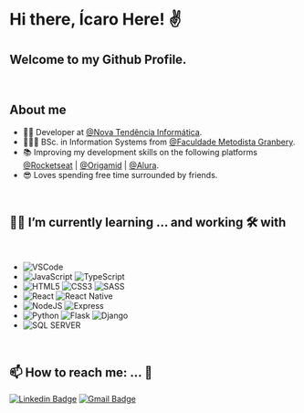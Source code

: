 # Hi there, Ícaro Here! ✌

## Welcome to my Github Profile.
&nbsp;

## About me
- 👨‍💻 Developer at <a href="https://www.ntendencia.com.br/">@Nova Tendência Informática</a>.
- 👨🏻‍🎓 BSc. in Information Systems from <a href="http://granbery.edu.br/">@Faculdade Metodista Granbery</a>.
- 📚 Improving my development skills on the following platforms <a href="https://rocketseat.com.br/">@Rocketseat</a> | <a href="https://www.origamid.com/">@Origamid</a> | <a href="https://www.alura.com.br/">@Alura</a>.
- 😎 Loves spending free time surrounded by friends.

&nbsp;


## 📘🤓 I’m currently learning ... and working 🛠️ with 
&nbsp;
 - ![VSCode](https://img.shields.io/badge/Visual_Studio_Code-0078D4?style=for-the-badge&logo=visual%20studio%20code&logoColor=white)
 - ![JavaScript](https://img.shields.io/badge/JavaScript-F7DF1E?style=for-the-badge&logo=javascript&logoColor=black) ![TypeScript](	https://img.shields.io/badge/TypeScript-007ACC?style=for-the-badge&logo=typescript&logoColor=white)
 - ![HTML5](https://img.shields.io/badge/HTML5-E34F26?style=for-the-badge&logo=html5&logoColor=white) ![CSS3](https://img.shields.io/badge/CSS3-1572B6?style=for-the-badge&logo=css3&logoColor=white) ![SASS](	https://img.shields.io/badge/Sass-CC6699?style=for-the-badge&logo=sass&logoColor=white)
 - ![React](https://img.shields.io/badge/React-20232A?style=for-the-badge&logo=react&logoColor=61DAFB) ![React Native](https://img.shields.io/badge/React_Native-20232A?style=for-the-badge&logo=react&logoColor=61DAFB)
 - ![NodeJS](https://img.shields.io/badge/Node.js-43853D?style=for-the-badge&logo=node-dot-js&logoColor=white) ![Express](https://img.shields.io/badge/Express.js-000000?style=for-the-badge&logo=express&logoColor=white)
 - ![Python](https://img.shields.io/badge/Python-3776AB?style=for-the-badge&logo=python&logoColor=white) ![Flask](https://img.shields.io/badge/Flask-000000?style=for-the-badge&logo=flask&logoColor=white) ![Django](https://img.shields.io/badge/Django-092E20?style=for-the-badge&logo=django&logoColor=white)
 - ![SQL SERVER](https://img.shields.io/badge/Microsoft%20SQL%20Sever-CC2927?style=for-the-badge&logo=microsoft%20sql%20server&logoColor=white)
  
&nbsp;

## 📫 How to reach me: ... 🎯

[![Linkedin Badge](https://img.shields.io/badge/-ÍCARO-blue?style=for-the-badge&logo=linkedin&logoColor=white&link=https://www.linkedin.com/in/icaro-ferreira-de-souza)](https://www.linkedin.com/in/icaro-ferreira-de-souza) [![Gmail Badge](https://img.shields.io/badge/-icaroferreira.souza@gmail.com-D14836?style=for-the-badge&logo=gmail&logoColor=whitelink=mailto:icaroferreira.souza@gmail.com)](mailto:icaroferreira.souza@gmail.com)